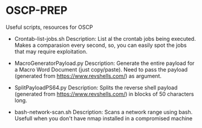 # OSCP-PREP
Useful scripts, resources for OSCP

- Crontab-list-jobs.sh
Description: List al the crontab jobs being executed. Makes a comparasion every second, so, you can easily spot the jobs that may require exploitation. 


- MacroGeneratorPayload.py
Description: Generate the entire payload for a Macro Word Document (just copy/paste).
Need to pass the payload (generated from https://www.revshells.com/) as argument. 



- SplitPayloadPS64.py 
Description: Splits the reverse shell payload (generated from https://www.revshells.com/) in blocks of 50 characters long.

- bash-network-scan.sh
Description: Scans a network range using bash. Usefull when you don't have nmap installed in a compromised machine


